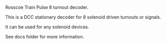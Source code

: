 Rosscoe Train Pulse 8 turnout decoder.

This is a DCC stationary decoder for 8 solenoid driven turnouts or signals.

It can be used for any solenoid devices.

See docs folder for more information.


